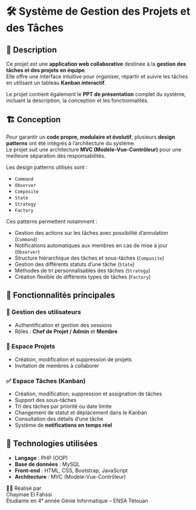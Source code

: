 # 🛠️ Système de Gestion des Projets et des Tâches

## 📌 Description

Ce projet est une **application web collaborative** destinée à la **gestion des tâches et des projets en équipe**.  
Elle offre une interface intuitive pour organiser, répartir et suivre les tâches en utilisant un tableau **Kanban interactif**.

Le projet contient également le **PPT de présentation** complet du système, incluant la description, la conception et les fonctionnalités.

## 🏗️ Conception

Pour garantir un **code propre, modulaire et évolutif**, plusieurs **design patterns** ont été intégrés à l’architecture du système.  
Le projet suit une architecture **MVC (Modèle-Vue-Contrôleur)** pour une meilleure séparation des responsabilités.

Les design patterns utilisés sont :  
- `Command`  
- `Observer`  
- `Composite`  
- `State`  
- `Strategy`  
- `Factory`

Ces patterns permettent notamment :  
- Gestion des actions sur les tâches avec possibilité d’annulation (`Command`)  
- Notifications automatiques aux membres en cas de mise à jour (`Observer`)  
- Structure hiérarchique des tâches et sous-tâches (`Composite`)  
- Gestion des différents statuts d’une tâche (`State`)  
- Méthodes de tri personnalisables des tâches (`Strategy`)  
- Création flexible de différents types de tâches (`Factory`)

## 🔧 Fonctionnalités principales

### 👤 Gestion des utilisateurs
- Authentification et gestion des sessions  
- Rôles : **Chef de Projet / Admin** et **Membre**

### 📁 Espace Projets
- Création, modification et suppression de projets  
- Invitation de membres à collaborer

### ✅ Espace Tâches (Kanban)
- Création, modification, suppression et assignation de tâches  
- Support des sous-tâches  
- Tri des tâches par priorité ou date limite  
- Changement de statut et déplacement dans le Kanban  
- Consultation des détails d’une tâche  
- Système de **notifications en temps réel**

## 🧱 Technologies utilisées
- **Langage** : PHP (OOP)  
- **Base de données** : MySQL  
- **Front-end** : HTML, CSS, Bootstrap, JavaScript  
- **Architecture** : MVC (Modèle-Vue-Contrôleur)


🙋‍♀️ Réalisé par  
Chaymae El Fahssi  
Étudiante en 4ᵉ année Génie Informatique – ENSA Tétouan
